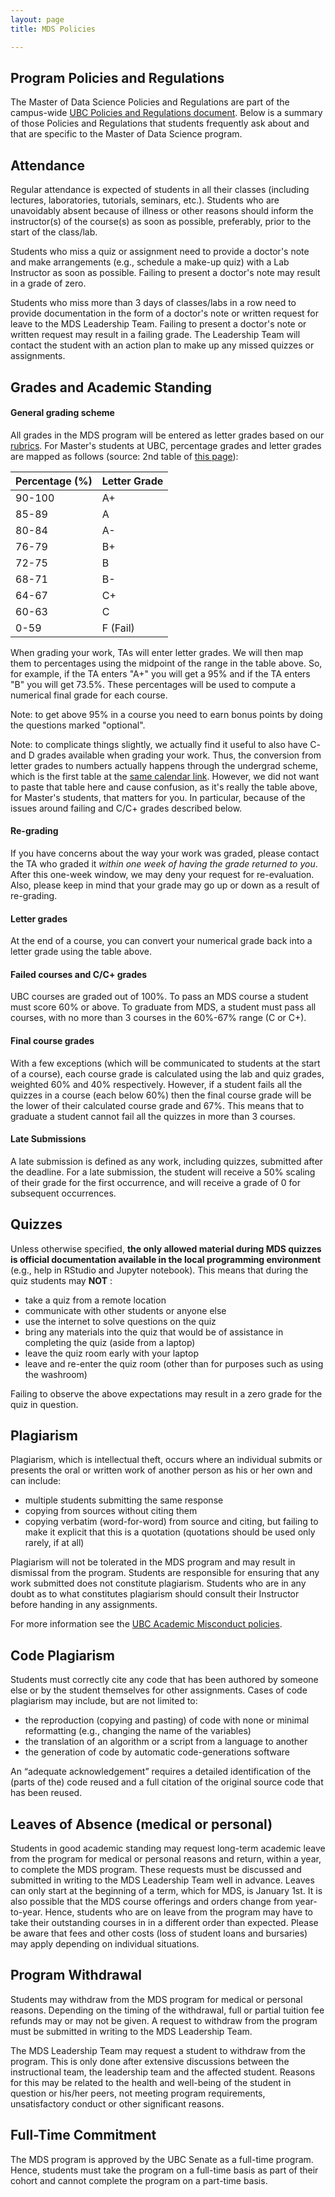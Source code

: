 ```yaml
---
layout: page
title: MDS Policies

---
```


## Program Policies and Regulations

The Master of Data Science Policies and Regulations are part of the campus-wide [UBC Policies and Regulations document](http://www.calendar.ubc.ca/vancouver/?tree=3,0,0,0). Below is a summary of those Policies and Regulations that students frequently ask about and that are specific to the Master of Data Science program.

## Attendance

Regular attendance is expected of students in all their classes (including lectures, laboratories, tutorials, seminars, etc.). Students who are unavoidably absent because of illness or other reasons should inform the instructor(s) of the course(s) as soon as possible, preferably, prior to the start of the class/lab.

Students who miss a quiz or assignment need to provide a doctor's note and make arrangements (e.g., schedule a make-up quiz) with a Lab Instructor as soon as possible. Failing to present a doctor's note may result in a grade of zero.

Students who miss more than 3 days of classes/labs in a row need to provide documentation in the form of a doctor's note or written request for leave to the MDS Leadership Team. Failing to present a doctor's note or written request may result in a failing grade. The Leadership Team will contact the student with an action plan to make up any missed quizzes or assignments.

## Grades and Academic Standing

#### General grading scheme

All grades in the MDS program will be entered as letter grades based on our [rubrics](https://github.com/UBC-MDS/public/tree/master/rubric). For Master's students at UBC, percentage grades and letter grades are mapped as follows (source: 2nd table of [this page](http://www.calendar.ubc.ca/vancouver/?tree=3,42,96,0)):

| Percentage (%) |	Letter Grade|
|---------------|---------------|
| 90-100 | 	A+ |
| 85-89  | 	A  |
| 80-84  |  A- |
| 76-79  |  B+ |
| 72-75  |	B  |
| 68-71  |	B- |
| 64-67  |	C+ |
| 60-63  |	C  |
| 0-59 	 |  F (Fail)  |

When grading your work, TAs will enter letter grades. We will then map them to percentages using the midpoint of the range in the table above. So, for example, if the TA enters "A+" you will get a 95% and if the TA enters "B" you will get 73.5%. These percentages will be used to compute a numerical final grade for each course.

Note: to get above 95% in a course you need to earn bonus points by doing the questions marked "optional". 

Note: to complicate things slightly, we actually find it useful to also have C- and D grades available when grading your work. Thus, the conversion from letter grades to numbers actually happens through the undergrad scheme, which is the first table at the [same calendar link](http://www.calendar.ubc.ca/vancouver/?tree=3,42,96,0). However, we did not want to paste that table here and cause confusion, as it's really the table above, for Master's students, that matters for you. In particular, because of the issues around failing and C/C+ grades described below. 

#### Re-grading

If you have concerns about the way your work was graded, please contact the TA who graded it _within one week of having the grade returned to you_. After this one-week window, we may deny your request for re-evaluation. Also, please keep in mind that your grade may go up or down as a result of re-grading.

#### Letter grades

At the end of a course, you can convert your numerical grade back into a letter grade using the table above. 

#### Failed courses and C/C+ grades

UBC courses are graded out of 100%. To pass an MDS course a student must score 60% or above. To graduate from MDS, a student must pass all courses, with no more than 3 courses in the 60%-67% range (C or C+).

#### Final course grades

With a few exceptions (which will be communicated to students at the start of a course), each course grade is calculated using the lab and quiz grades, weighted 60% and 40% respectively. However, if a student fails all the quizzes in a course (each below 60%) then the final course grade will be the lower of their calculated course grade and 67%. This means that to graduate a student cannot fail all the quizzes in more than 3 courses.

#### Late Submissions

A late submission is defined as any work, including quizzes, submitted after the deadline. For a late submission, the student will receive a 50% scaling of their grade for the first occurrence, and will receive a grade of 0 for subsequent occurrences. 

## Quizzes

Unless otherwise specified, **the only allowed material during MDS quizzes is official documentation available in the local programming environment** (e.g., help in RStudio and Jupyter notebook). This means that during the quiz students may **NOT** :

- take a quiz from a remote location
- communicate with other students or anyone else
- use the internet to solve questions on the quiz
- bring any materials into the quiz that would be of assistance in completing the quiz (aside from a laptop)
- leave the quiz room early with your laptop
- leave and re-enter the quiz room (other than for purposes such as using the washroom)

Failing to observe the above expectations may result in a zero grade for the quiz in question.

## Plagiarism

Plagiarism, which is intellectual theft, occurs where an individual submits or presents the oral or written work of another person as his or her own and can include:

- multiple students submitting the same response
- copying from sources without citing them
- copying verbatim (word-for-word) from source and citing, but failing to make it explicit that this is a quotation (quotations should be used only rarely, if at all)

Plagiarism will not be tolerated in the MDS program and may result in dismissal from the program. Students are responsible for ensuring that any work submitted does not constitute plagiarism. Students who are in any doubt as to what constitutes plagiarism should consult their Instructor before handing in any assignments.

For more information see the [UBC Academic Misconduct policies](http://www.calendar.ubc.ca/vancouver/index.cfm?tree=3,54,111,959).

## Code Plagiarism

Students must correctly cite any code that has been authored by someone else or by the student themselves for other assignments. Cases of code plagiarism may include, but are not limited to:

- the reproduction (copying and pasting) of code with none or minimal reformatting (e.g., changing the name of the variables)
- the translation of an algorithm or a script from a language to another
- the generation of code by automatic code-generations software

An “adequate acknowledgement” requires a detailed identification of the (parts of the) code reused and a full citation of the original source code that has been reused.

## Leaves of Absence (medical or personal)

Students in good academic standing may request long-term academic leave from the program for medical or personal reasons and return, within a year, to complete the MDS program. These requests must be discussed and submitted in writing to the MDS Leadership Team well in advance. Leaves can only start at the beginning of a term, which for MDS, is January 1st. It is also possible that the MDS course offerings and orders change from year-to-year. Hence, students who are on leave from the program may have to take their outstanding courses in in a different order than expected. Please be aware that fees and other costs (loss of student loans and bursaries) may apply depending on individual situations.

## Program Withdrawal

Students may withdraw from the MDS program for medical or personal reasons. Depending on the timing of the withdrawal, full or partial tuition fee refunds may or may not be given. A request to withdraw from the program must be submitted in writing to the MDS Leadership Team.

The MDS Leadership Team may request a student to withdraw from the program. This is only done after extensive discussions between the instructional team, the leadership team and the affected student. Reasons for this may be related to the health and well-being of the student in question or his/her peers, not meeting program requirements, unsatisfactory conduct or other significant reasons.

## Full-Time Commitment

The MDS program is approved by the UBC Senate as a full-time program. Hence, students must take the program on a full-time basis as part of their cohort and cannot complete the program on a part-time basis.
